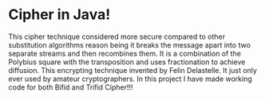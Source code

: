 # Cipher in Java!
This cipher technique considered more secure compared to other substitution algorithms reason being it breaks the message apart into two separate streams and then recombines them. It is a combination of the Polybius square with the transposition and uses fractionation to achieve diffusion. This encrypting technique invented by Felin Delastelle. It just only ever used by amateur cryptographers.
In this project I have made working code for both Bifid and Trifid Cipher!!!
